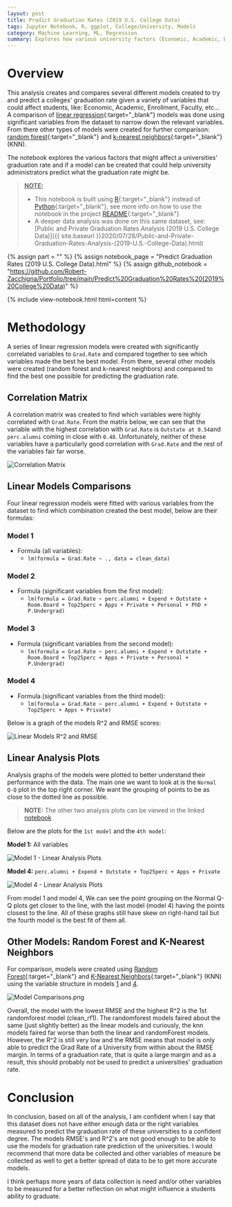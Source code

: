 ```yaml
---
layout: post
title: Predict Graduation Rates (2019 U.S. College Data)
tags: Jupyter Notebook, R, ggplot, College/University, Models
category: Machine Learning, ML, Regression
summary: Explores how various university factors (Economic, Academic, Enrollment, Faculty, etc...) can predict a university's student graduation rate.
---
```


# Overview

This analysis creates and compares several different models created to try and predict a colleges' graduation rate given 
a variety of variables that could affect students, like: Economic, Academic, Enrollment, Faculty, etc... A comparison 
of [linear regression](https://machinelearningmastery.com/linear-regression-for-machine-learning/){:target="_blank"} 
models was done using significant variables from the dataset to narrow down the relevant variables. From there other types 
of models were created for further comparison: [random forest](https://en.wikipedia.org/wiki/Random_forest){:target="_blank"}
and [k-nearest neighbors](https://en.wikipedia.org/wiki/K-nearest_neighbors_algorithm){:target="_blank"} (KNN).

The notebook explores the various factors that might affect a universities' graduation rate and if a model can be created
that could help university administrators predict what the graduation rate might be.

> <ins>**NOTE:**</ins>
> * This notebook is built using [R](https://www.r-project.org/ "Statistical Programming Language"){:target="_blank"} 
> instead of [Python](https://www.python.org/ "Better than R"){:target="_blank"}, see more info on how to use the notebook in the project 
> [README](https://github.com/Robert-Zacchigna/Portfolio/blob/main/Predict%20Graduation%20Rates%20(2019%20U.S.%20College%20Data)/README.md){:target="_blank"}
> * A deeper data analysis was done on this same dataset, see: 
> [Public and Private Graduation Rates Analysis (2019 U.S. College Data)]({{ site.baseurl }}2020/07/28/Public-and-Private-Graduation-Rates-Analysis-(2019-U.S.-College-Data).html)

{% assign part = "" %}
{% assign notebook_page = "Predict Graduation Rates (2019 U.S. College Data).html" %}
{% assign github_notebook = "https://github.com/Robert-Zacchigna/Portfolio/tree/main/Predict%20Graduation%20Rates%20(2019%20College%20Data)" %}

{% include view-notebook.html html=content %}


# Methodology

A series of linear regression models were created with significantly correlated variables to `Grad.Rate` and compared together 
to see which variables made the best he best model. From there, several other models were created (random forest and 
k-nearest neighbors) and compared to find the best one possible for predicting the graduation rate.


## Correlation Matrix 

A correlation matrix was created to find which variables were highly correlated with `Grad.Rate`. From the matrix below, we 
can see that the variable with the highest correlation with `Grad.Rate` is `Outstate at 0.54`and `perc.alumni` coming in 
close with `0.48`. Unfortunately, neither of these variables have a particularly good correlation with `Grad.Rate` and 
the rest of the variables fair far worse.

<div style="max-width: 900px;">
    <img style="margin: 0;" src="/assets/images/Predict Graduation Rates (2019 U.S. College Data)/Correlation Matrix.png" title="Correlation Matrix">
</div>


## Linear Models Comparisons

Four linear regression models were fitted with various variables from the dataset to find which combination created the 
best model, below are their formulas:

### Model 1

* Formula (all variables): 
  * `lm(formula = Grad.Rate ~ ., data = clean_data)`

### Model 2 
* Formula (significant variables from the first model): 
  * `lm(formula = Grad.Rate ~ perc.alumni + Expend + Outstate + Room.Board + Top25perc + Apps + Private + Personal + PhD + P.Undergrad)`

### Model 3

* Formula (significant variables from the second model):
  * `lm(formula = Grad.Rate ~ perc.alumni + Expend + Outstate + Room.Board + Top25perc + Apps + Private + Personal + P.Undergrad)`

### Model 4

* Formula (significant variables from the third model):
  * `lm(formula = Grad.Rate ~ perc.alumni + Expend + Outstate + Top25perc + Apps + Private)`

Below is a graph of the models R^2 and RMSE scores:

<div style="max-width: 900px;">
    <img style="margin: 0;" src="/assets/images/Predict Graduation Rates (2019 U.S. College Data)/Linear Models R^2 and RMSE.png" title="Linear Models R^2 and RMSE">
</div>


## Linear Analysis Plots

Analysis graphs of the models were plotted to better understand their performance with the data. The main one we want to 
look at is the `Normal Q-Q` plot in the top right corner. We want the grouping of points to be as close to the dotted 
line as possible.

> **NOTE:** The other two analysis plots can be viewed in the linked [notebook](#view-jupyter-notebook)

Below are the plots for the `1st model` and the `4th model`:


**Model 1:** All variables

<div style="max-width: 1000px;">
    <img style="margin: 0;" src="/assets/images/Predict Graduation Rates (2019 U.S. College Data)/Model 1 - Linear Analysis Plots.png" title="Model 1 - Linear Analysis Plots">
</div>

<p></p>

**Model 4:** `perc.alumni + Expend + Outstate + Top25perc + Apps + Private`

<div style="max-width: 1000px;">
    <img style="margin: 0;" src="/assets/images/Predict Graduation Rates (2019 U.S. College Data)/Model 4 - Linear Analysis Plots.png" title="Model 4 - Linear Analysis Plots">
</div>

<p></p>

From model 1 and model 4, We can see the point grouping on the Normal Q-Q plots get closer to the line, with the last 
model (model 4) having the points closest to the line. All of these graphs still have skew on right-hand tail 
but the fourth model is the best fit of them all.


## Other Models: Random Forest and K-Nearest Neighbors

For comparison, models were created using [Random Forest](https://en.wikipedia.org/wiki/Random_forest){:target="_blank"}
and [K-Nearest Neighbors](https://en.wikipedia.org/wiki/K-nearest_neighbors_algorithm){:target="_blank"} (KNN) using the 
variable structure in models [1](#model-1) and [4](#model-4).

<div style="max-width: 1000px;">
    <img style="margin: 0;" src="/assets/images/Predict Graduation Rates (2019 U.S. College Data)/Model Comparisons.png" title="Model Comparisons.png">
</div>

<p></p>

Overall, the model with the lowest RMSE and the highest R^2 is the 1st randomforest model (clean_rf1). The randomforest 
models faired about the same (just slightly better) as the linear models and curiously, the knn models faired far worse 
than both the linear and randomForest models. However, the R^2 is still very low and the RMSE means that model is only 
able to predict the Grad Rate of a University from within about the RMSE margin. In terms of a graduation rate, that is 
quite a large margin and as a result, this should probably not be used to predict a universities' graduation rate.


# Conclusion

In conclusion, based on all of the analysis, I am confident when I say that this dataset does not have either enough data 
or the right variables measured to predict the graduation rate of these universities to a confident degree. The models 
RMSE's and R^2's are not good enough to be able to use the models for graduation rate prediction of the universities. I 
would recommend that more data be collected and other variables of measure be collected as well to get a better spread 
of data to be to get more accurate models.

I think perhaps more years of data collection is need and/or other variables to be measured for a better reflection on 
what might influence a students ability to graduate.